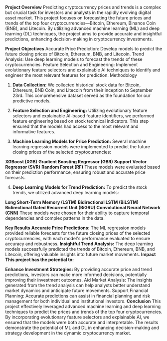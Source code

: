 **Project Overview**
Predicting cryptocurrency prices and trends is a complex but crucial task for investors and analysts in the rapidly evolving digital asset market. This project focuses on forecasting the future prices and trends of the top four cryptocurrencies—Bitcoin, Ethereum, Binance Coin (BNB), and Litecoin. By utilizing advanced machine learning (ML) and deep learning (DL) techniques, the project aims to provide accurate and insightful predictions, enhancing decision-making in cryptocurrency investments.

**Project Objectives**
Accurate Price Prediction: Develop models to predict the future closing prices of Bitcoin, Ethereum, BNB, and Litecoin.
Trend Analysis: Use deep learning models to forecast the trends of these cryptocurrencies.
Feature Selection and Engineering: Implement evolutionary feature selectors and explainable AI techniques to identify and engineer the most relevant features for prediction.
Methodology
1. **Data Collection:** We collected historical stock data for Bitcoin, Ethereum, BNB Coin, and Litecoin from their inception to September 23rd. This comprehensive dataset served as the foundation for our predictive models.

2. **Feature Selection and Engineering:** Utilizing evolutionary feature selectors and explainable AI-based feature identifiers, we performed feature engineering based on stock technical indicators. This step ensured that the models had access to the most relevant and informative features.

3. **Machine Learning Models for Price Prediction:** Several machine learning regression models were implemented to predict the future closing prices of the selected cryptocurrencies:

**XGBoost (XGB)**
**Gradient Boosting Regressor (GBR)**
**Support Vector Regressor (SVR)**
**Random Forest (RF)**
These models were evaluated based on their prediction performance, ensuring robust and accurate price forecasts.

4. **Deep Learning Models for Trend Prediction:** To predict the stock trends, we utilized advanced deep learning models:

**Long Short-Term Memory (LSTM)**
**Bidirectional LSTM (BiLSTM)**
**Bidirectional Gated Recurrent Unit (BiGRU)**
**Convolutional Neural Network (CNN)**
These models were chosen for their ability to capture temporal dependencies and complex patterns in the data.

**Key Results**
**Accurate Price Predictions:** The ML regression models provided reliable forecasts for the future closing prices of the selected cryptocurrencies, with each model's performance evaluated to ensure accuracy and robustness.
**Insightful Trend Analysis:** The deep learning models successfully predicted the trends of Bitcoin, Ethereum, BNB, and Litecoin, offering valuable insights into future market movements.
**Impact**
**This project has the potential to:**

**Enhance Investment Strategies:** By providing accurate price and trend predictions, investors can make more informed decisions, potentially improving their investment outcomes.
Aid Market Analysis: The insights generated from the trend analysis can help analysts better understand market dynamics and anticipate future movements.
Support Financial Planning: Accurate predictions can assist in financial planning and risk management for both individual and institutional investors.
**Conclusion**
This project effectively leveraged advanced machine learning and deep learning techniques to predict the prices and trends of the top four cryptocurrencies. By incorporating evolutionary feature selectors and explainable AI, we ensured that the models were both accurate and interpretable. The results demonstrate the potential of ML and DL in enhancing decision-making and strategy development in the dynamic cryptocurrency market.
